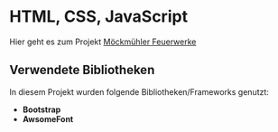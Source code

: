 # HTML, CSS, JavaScript

Hier geht es zum Projekt [Möckmühler Feuerwerke](https://möckmühler-feuerwerke.de)

## Verwendete Bibliotheken

In diesem Projekt wurden folgende Bibliotheken/Frameworks genutzt:

- **Bootstrap**
- **AwsomeFont**
